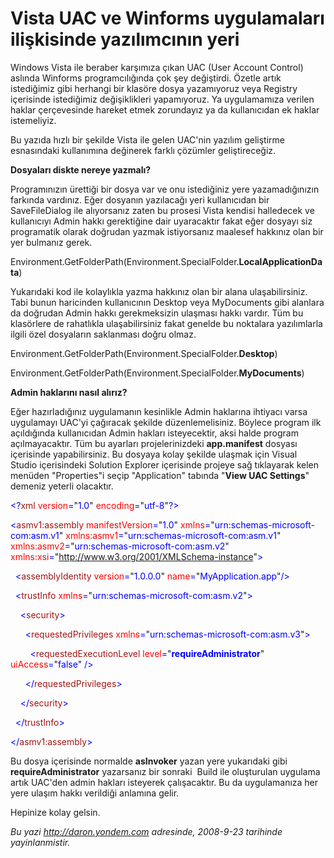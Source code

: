 # Vista UAC ve Winforms uygulamaları ilişkisinde yazılımcının yeri
Windows Vista ile beraber karşımıza çıkan UAC (User Account Control)
aslında Winforms programcılığında çok şey değiştirdi. Özetle artık
istediğimiz gibi herhangi bir klasöre dosya yazamıyoruz veya Registry
içerisinde istediğimiz değişiklikleri yapamıyoruz. Ya uygulamamıza
verilen haklar çerçevesinde hareket etmek zorundayız ya da kullanıcıdan
ek haklar istemeliyiz.

Bu yazıda hızlı bir şekilde Vista ile gelen UAC'nin yazılım geliştirme
esnasındaki kullanımına değinerek farklı çözümler geliştireceğiz.

**Dosyaları diskte nereye yazmalı?**

Programınızın ürettiği bir dosya var ve onu istediğiniz yere
yazamadığınızın farkında vardınız. Eğer dosyanın yazılacağı yeri
kullanıcıdan bir SaveFileDialog ile alıyorsanız zaten bu prosesi Vista
kendisi halledecek ve kullanıcıyı Admin hakkı gerektiğine dair
uyaracaktır fakat eğer dosyayı siz programatik olarak doğrudan yazmak
istiyorsanız maalesef hakkınız olan bir yer bulmanız gerek.

Environment.GetFolderPath(Environment.SpecialFolder.**LocalApplicationData**)

Yukarıdaki kod ile kolaylıkla yazma hakkınız olan bir alana
ulaşabilirsiniz. Tabi bunun haricinden kullanıcının Desktop veya
MyDocuments gibi alanlara da doğrudan Admin hakkı gerekmeksizin ulaşması
hakkı vardır. Tüm bu klasörlere de rahatlıkla ulaşabilirsiniz fakat
genelde bu noktalara yazılımlarla ilgili özel dosyaların saklanması
doğru olmaz.

Environment.GetFolderPath(Environment.SpecialFolder.**Desktop**)

Environment.GetFolderPath(Environment.SpecialFolder.**MyDocuments**)

**Admin haklarını nasıl alırız?**

Eğer hazırladığınız uygulamanın kesinlikle Admin haklarına ihtiyacı
varsa uygulamayı UAC'yi çağıracak şekilde düzenlemelisiniz. Böylece
program ilk açıldığında kullanıcıdan Admin hakları isteyecektir, aksi
halde program açılmayacaktır. Tüm bu ayarları projelerinizdeki
**app.manifest** dosyası içerisinde yapabilirsiniz. Bu dosyaya kolay
şekilde ulaşmak için Visual Studio içerisindeki Solution Explorer
içerisinde projeye sağ tıklayarak kelen menüden "Properties"i seçip
"Application" tabında "**View UAC Settings**" demeniz yeterli olacaktır.

<span style="color: blue;">\<?</span><span
style="color: #a31515;">xml</span><span style="color: blue;">
</span><span style="color: red;">version</span><span
style="color: blue;">=</span>"<span
style="color: blue;">1.0</span>"<span style="color: blue;"> </span><span
style="color: red;">encoding</span><span
style="color: blue;">=</span>"<span
style="color: blue;">utf-8</span>"<span style="color: blue;">?\></span>

<span style="color: blue;">\<</span><span
style="color: #a31515;">asmv1:assembly</span><span style="color: blue;">
</span><span style="color: red;">manifestVersion</span><span
style="color: blue;">=</span>"<span
style="color: blue;">1.0</span>"<span style="color: blue;"> </span><span
style="color: red;">xmlns</span><span
style="color: blue;">=</span>"<span
style="color: blue;">urn:schemas-microsoft-com:asm.v1</span>"<span
style="color: blue;"> </span><span
style="color: red;">xmlns:asmv1</span><span
style="color: blue;">=</span>"<span
style="color: blue;">urn:schemas-microsoft-com:asm.v1</span>"<span
style="color: blue;"> </span><span
style="color: red;">xmlns:asmv2</span><span
style="color: blue;">=</span>"<span
style="color: blue;">urn:schemas-microsoft-com:asm.v2</span>"<span
style="color: blue;"> </span><span
style="color: red;">xmlns:xsi</span><span
style="color: blue;">=</span>"<span
style="color: blue;">http://www.w3.org/2001/XMLSchema-instance</span>"<span
style="color: blue;">\></span>

<span style="color: blue;">  \<</span><span
style="color: #a31515;">assemblyIdentity</span><span
style="color: blue;"> </span><span
style="color: red;">version</span><span
style="color: blue;">=</span>"<span
style="color: blue;">1.0.0.0</span>"<span style="color: blue;">
</span><span style="color: red;">name</span><span
style="color: blue;">=</span>"<span
style="color: blue;">MyApplication.app</span>"<span
style="color: blue;">/\></span>

<span style="color: blue;">  \<</span><span
style="color: #a31515;">trustInfo</span><span style="color: blue;">
</span><span style="color: red;">xmlns</span><span
style="color: blue;">=</span>"<span
style="color: blue;">urn:schemas-microsoft-com:asm.v2</span>"<span
style="color: blue;">\></span>

<span style="color: blue;">    \<</span><span
style="color: #a31515;">security</span><span
style="color: blue;">\></span>

<span style="color: blue;">      \<</span><span
style="color: #a31515;">requestedPrivileges</span><span
style="color: blue;"> </span><span style="color: red;">xmlns</span><span
style="color: blue;">=</span>"<span
style="color: blue;">urn:schemas-microsoft-com:asm.v3</span>"<span
style="color: blue;">\></span>

<span style="color: blue;">        \<</span><span
style="color: #a31515;">requestedExecutionLevel</span><span
style="color: blue;"> </span><span style="color: red;">level</span><span
style="color: blue;">=</span>"<span
style="color: blue;">**requireAdministrator**</span>"<span
style="color: blue;"> </span><span
style="color: red;">uiAccess</span><span
style="color: blue;">=</span>"<span
style="color: blue;">false</span>"<span style="color: blue;"> /\></span>

<span style="color: blue;">      \</</span><span
style="color: #a31515;">requestedPrivileges</span><span
style="color: blue;">\></span>

<span style="color: blue;">    \</</span><span
style="color: #a31515;">security</span><span
style="color: blue;">\></span>

<span style="color: blue;">  \</</span><span
style="color: #a31515;">trustInfo</span><span
style="color: blue;">\></span>

<span style="color: blue;">\</</span><span
style="color: #a31515;">asmv1:assembly</span><span
style="color: blue;">\></span>

Bu dosya içerisinde normalde **asInvoker** yazan yere yukarıdaki gibi
**requireAdministrator** yazarsanız bir sonraki  Build ile oluşturulan
uygulama artık UAC'den admin hakları isteyerek çalışacaktır. Bu da
uygulamanıza her yere ulaşım hakkı verildiği anlamına gelir.

Hepinize kolay gelsin.



*Bu yazi http://daron.yondem.com adresinde, 2008-9-23 tarihinde yayinlanmistir.*
